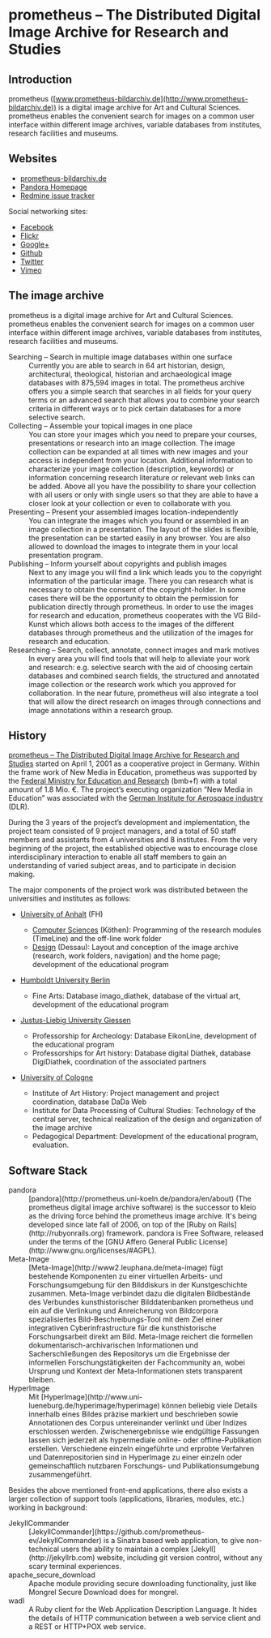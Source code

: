 
# prometheus – The Distributed Digital Image Archive for Research and Studies

## Introduction

prometheus ([www.prometheus-bildarchiv.de](http://www.prometheus-bildarchiv.de))
is a digital image archive for Art and Cultural Sciences. prometheus enables the
convenient search for images on a common user interface within different image 
archives, variable databases from institutes, research facilities and museums.

## Websites

* [prometheus-bildarchiv.de](http://www.prometheus-bildarchiv.de)
* [Pandora Homepage](http://prometheus.uni-koeln.de/pandora)
* [Redmine issue tracker](http://prometheus-srv.uni-koeln.de/redmine)

Social networking sites:

* [Facebook](http://facebook.com/prometheus.bildarchiv)
* [Flickr](http://www.flickr.com/photos/prometheus_ev)
* [Google+](https://plus.google.com/u/0/103268334729481987839)
* [Github](https://github.com/prometheus-ev)
* [Twitter](http://twitter.com/prometheus_eV)
* [Vimeo](http://vimeo.com/prometheusbildarchiv)

## The image archive

prometheus is a digital image archive for Art and Cultural Sciences. prometheus enables the convenient search for images on a common user interface within different image archives, variable databases from institutes, research facilities and museums.

<dl>
  <dt>Searching – Search in multiple image databases within one surface</dt>
  <dd>Currently you are able to search in 64 art historian, design, architectural, theological, historian and archaeological image databases with 875,594 images in total. The prometheus archive offers you a simple search that searches in all fields for your query terms or an advanced search that allows you to combine your search criteria in different ways or to pick certain databases for a more selective search.</dd>

  <dt>Collecting – Assemble your topical images in one place</dt>
  <dd>You can store your images which you need to prepare your courses, presentations or research into an image collection. The image collection can be expanded at all times with new images and your access is independent from your location. Additional information to characterize your image collection (description, keywords) or information concerning research literature or relevant web links can be added. Above all you have the possibility to share your collection with all users or only with single users so that they are able to have a closer look at your collection or even to collaborate with you.</dd>

  <dt>Presenting – Present your assembled images location-independently</dt>
  <dd>You can integrate the images which you found or assembled in an image collection in a presentation. The layout of the slides is flexible, the presentation can be started easily in any browser. You are also allowed to download the images to integrate them in your local presentation program.</dd>

  <dt>Publishing – Inform yourself about copyrights and publish images</dt>
  <dd>Next to any image you will find a link which leads you to the copyright information of the particular image. There you can research what is necessary to obtain the consent of the copyright-holder. In some cases there will be the opportunity to obtain the permission for publication directly through prometheus. In order to use the images for research and education, prometheus cooperates with the VG Bild-Kunst which allows both access to the images of the different databases through prometheus and the utilization of the images for research and education.</dd>

  <dt>Researching – Search, collect, annotate, connect images and mark motives</dt>
  <dd>In every area you will find tools that will help to alleviate your work and research: e.g. selective search with the aid of choosing certain databases and combined search fields, the structured and annotated image collection or the research work which you approved for collaboration. In the near future, prometheus will also integrate a tool that will allow the direct research on images through connections and image annotations within a research group.</dd>
</dl>

## History

[prometheus – The Distributed Digital Image Archive for Research and Studies](http://www.prometheus-bildarchiv.de) started on April 1, 2001 as a cooperative
project in Germany. Within the frame work of New Media in Education, prometheus
was supported by the [Federal Ministry for Education and
Research](http://www.bmbf.de) (bmb+f) with a total amount of 1.8 Mio. €. The project’s executing
organization “New Media in Education” was associated with the
[German Institute for Aerospace industry](http://www.dlr.de) (DLR).

During the 3 years of the project’s development and implementation, the project team consisted of 9 project managers, and a total of 50 staff members and assistants from 4 universities and 8 institutes. From the very beginning of the project, the established objective was to encourage close interdisciplinary interaction to enable all staff members to gain an understanding of varied subject areas, and to participate in decision making. 

The major components of the project work was distributed between the universities and institutes as follows:

* [University of Anhalt](http://www.hs-anhalt.de) (FH)
  * [Computer Sciences](http://www.inf.hs-anhalt.de) (Köthen): Programming of the research modules (TimeLine) and the off-line work folder
  * [Design](http://www.design.hs-anhalt.de) (Dessau): Layout and conception of the image archive (research, work folders, navigation) and the home page; development of the educational program

* [Humboldt University Berlin](http://www.hu-berlin.de)
  * Fine Arts: Database imago_diathek, database of the virtual art, development of the educational program

* [Justus-Liebig University Giessen](http://www.uni-giessen.de)
  * Professorship for Archeology: Database EikonLine, development of the educational program
  * Professorships for Art history: Database digital Diathek, database DigiDiathek, coordination of the associated partners

* [University of Cologne](http://www.uni-koeln.de)
  * Institute of Art History: Project management and project coordination, database DaDa Web
  * Institute for Data Processing of Cultural Studies: Technology of the central server, technical realization of the design and organization of the image archive
  * Pedagogical Department: Development of the educational program, evaluation.

## Software Stack

<dl>

  <dt>pandora</dt>
    <dd>[pandora](http://prometheus.uni-koeln.de/pandora/en/about) (The prometheus digital image archive software) is the successor to kleio as the driving force behind the prometheus image archive. It's being developed since late fall of 2006, on top of the [Ruby on Rails](http://rubyonrails.org) framework. pandora is Free Software, released under the terms of the [GNU Affero General Public License](http://www.gnu.org/licenses/#AGPL). </dd>

  <dt>Meta-Image</dt>
    <dd>[Meta-Image](http://www2.leuphana.de/meta-image) fügt bestehende Komponenten zu einer virtuellen Arbeits- und Forschungsumgebung für den Bilddiskurs in der Kunstgeschichte zusammen. Meta-Image verbindet dazu die digitalen Bildbestände des Verbundes kunsthistorischer Bilddatenbanken prometheus und ein auf die Verlinkung und Anreicherung von Bildcorpora spezialisiertes Bild-Beschreibungs-Tool mit dem Ziel einer integrativen Cyberinfrastructure für die kunsthistorische Forschungsarbeit direkt am Bild. Meta-Image reichert die formellen dokumentarisch-archivarischen Informationen und Sacherschließungen des Repositorys um die Ergebnisse der informellen Forschungstätigkeiten der Fachcommunity an, wobei Ursprung und Kontext der Meta-Informationen stets transparent bleiben.</dd>

  <dt>HyperImage</dt>
    <dd>Mit [HyperImage](http://www.uni-lueneburg.de/hyperimage/hyperimage) können beliebig viele Details innerhalb eines Bildes präzise markiert und beschrieben sowie Annotationen des Corpus untereinander verlinkt und über Indizes erschlossen werden. Zwischenergebnisse wie endgültige Fassungen lassen sich jederzeit als hypermediale online- oder offline-Publikation erstellen. Verschiedene einzeln eingeführte und erprobte Verfahren und Datenrepositorien sind in HyperImage zu einer einzeln oder gemeinschaftlich nutzbaren Forschungs- und Publikationsumgebung zusammengeführt.</dd>
</dl>

Besides the above mentioned front-end applications, there also exists a larger
collection of support tools (applications, libraries, modules, etc.) working in
background:

<dl>
  <dt>JekyllCommander</dt>
    <dd>[JekyllCommander](https://github.com/prometheus-ev/JekyllCommander) is a Sinatra based web application, to give non-technical users the ability to maintain a complex [Jekyll](http://jekyllrb.com) website, including git version control, without any scary terminal experiences.</dd>

  <dt>apache_secure_download</dt>
    <dd>Apache module providing secure downloading functionality, just like Mongrel Secure Download does for mongrel.</dd>

  <dt>wadl</dt>
    <dd>A Ruby client for the Web Application Description Language. It hides the details of HTTP communication between a web service client and a REST or HTTP+POX web service.</dd>
</dl>

